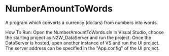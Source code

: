 # NumberAmountToWords
A program which converts a currency (dollars) from numbers into words.

How To Run: Open the NumberAmountToWords.sln in Visual Studio, choose the starting project as N2W_DataServer and run the project. Once the DataServer is hosted, open another instance of VS and run the UI project. The server address can be specified in the "App.config" of the UI project.
